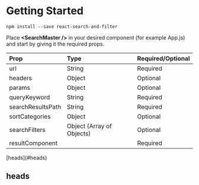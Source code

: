 # Getting Started

```
npm install --save react-search-and-filter
```

Place **&lt;SearchMaster /&gt;** in your desired component \(for example App.js\) and start by giving it the required props.

| Prop | Type | Required/Optional |
| :--- | :--- | :--- |
| url | String | Required |
| headers | Object | Optional |
| params | Object | Optional |
| queryKeyword | String | Required |
| searchResultsPath | String | Required |
| sortCategories | Object | Optional |
| searchFilters | Object \(Array of Objects\) | Optional |
| resultComponent |  | Required |

\[heads\]\(\#heads\)

























## heads





